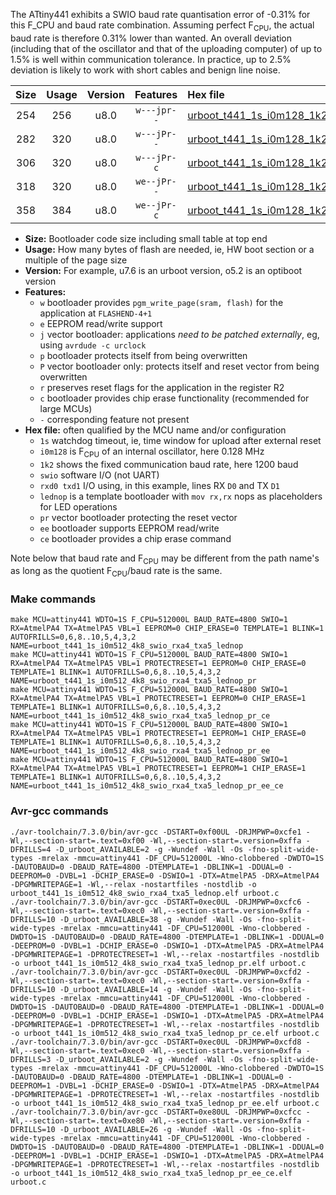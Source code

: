 The ATtiny441 exhibits a SWIO baud rate quantisation error of -0.31% for this F_CPU and baud rate combination. Assuming perfect F<sub>CPU</sub>, the actual baud rate is therefore 0.31% lower than wanted. An overall deviation (including that of the oscillator and that of the uploading computer) of up to 1.5% is well within communication tolerance. In practice, up to 2.5% deviation is likely to work with short cables and benign line noise.

|Size|Usage|Version|Features|Hex file|
|:-:|:-:|:-:|:-:|:--|
|254|256|u8.0|`w---jpr--`|[urboot_t441_1s_i0m128_1k2_swio_rxa4_txa5_lednop.hex](https://raw.githubusercontent.com/stefanrueger/urboot.hex/main/mcus/attiny441/watchdog_1_s/internal_oscillator_i/%2B0m128000_hz/%2B%2B%2B1k2_baud/uart1_rxa4_txa5/lednop/urboot_t441_1s_i0m128_1k2_swio_rxa4_txa5_lednop.hex)|
|282|320|u8.0|`w---jPr--`|[urboot_t441_1s_i0m128_1k2_swio_rxa4_txa5_lednop_pr.hex](https://raw.githubusercontent.com/stefanrueger/urboot.hex/main/mcus/attiny441/watchdog_1_s/internal_oscillator_i/%2B0m128000_hz/%2B%2B%2B1k2_baud/uart1_rxa4_txa5/lednop/urboot_t441_1s_i0m128_1k2_swio_rxa4_txa5_lednop_pr.hex)|
|306|320|u8.0|`w---jPr-c`|[urboot_t441_1s_i0m128_1k2_swio_rxa4_txa5_lednop_pr_ce.hex](https://raw.githubusercontent.com/stefanrueger/urboot.hex/main/mcus/attiny441/watchdog_1_s/internal_oscillator_i/%2B0m128000_hz/%2B%2B%2B1k2_baud/uart1_rxa4_txa5/lednop/urboot_t441_1s_i0m128_1k2_swio_rxa4_txa5_lednop_pr_ce.hex)|
|318|320|u8.0|`we--jPr--`|[urboot_t441_1s_i0m128_1k2_swio_rxa4_txa5_lednop_pr_ee.hex](https://raw.githubusercontent.com/stefanrueger/urboot.hex/main/mcus/attiny441/watchdog_1_s/internal_oscillator_i/%2B0m128000_hz/%2B%2B%2B1k2_baud/uart1_rxa4_txa5/lednop/urboot_t441_1s_i0m128_1k2_swio_rxa4_txa5_lednop_pr_ee.hex)|
|358|384|u8.0|`we--jPr-c`|[urboot_t441_1s_i0m128_1k2_swio_rxa4_txa5_lednop_pr_ee_ce.hex](https://raw.githubusercontent.com/stefanrueger/urboot.hex/main/mcus/attiny441/watchdog_1_s/internal_oscillator_i/%2B0m128000_hz/%2B%2B%2B1k2_baud/uart1_rxa4_txa5/lednop/urboot_t441_1s_i0m128_1k2_swio_rxa4_txa5_lednop_pr_ee_ce.hex)|

- **Size:** Bootloader code size including small table at top end
- **Usage:** How many bytes of flash are needed, ie, HW boot section or a multiple of the page size
- **Version:** For example, u7.6 is an urboot version, o5.2 is an optiboot version
- **Features:**
  + `w` bootloader provides `pgm_write_page(sram, flash)` for the application at `FLASHEND-4+1`
  + `e` EEPROM read/write support
  + `j` vector bootloader: applications *need to be patched externally*, eg, using `avrdude -c urclock`
  + `p` bootloader protects itself from being overwritten
  + `P` vector bootloader only: protects itself and reset vector from being overwritten
  + `r` preserves reset flags for the application in the register R2
  + `c` bootloader provides chip erase functionality (recommended for large MCUs)
  + `-` corresponding feature not present
- **Hex file:** often qualified by the MCU name and/or configuration
  + `1s` watchdog timeout, ie, time window for upload after external reset
  + `i0m128` is F<sub>CPU</sub> of an internal oscillator, here 0.128 MHz
  + `1k2` shows the fixed communication baud rate, here 1200 baud
  + `swio` software I/O (not UART)
  + `rxd0 txd1` I/O using, in this example, lines RX `D0` and TX `D1`
  + `lednop` is a template bootloader with `mov rx,rx` nops as placeholders for LED operations
  + `pr` vector bootloader protecting the reset vector
  + `ee` bootloader supports EEPROM read/write
  + `ce` bootloader provides a chip erase command


Note below that baud rate and F<sub>CPU</sub> may be different from the path name's as long as the quotient F<sub>CPU</sub>/baud rate is the same.

### Make commands
```
make MCU=attiny441 WDTO=1S F_CPU=512000L BAUD_RATE=4800 SWIO=1 RX=AtmelPA4 TX=AtmelPA5 VBL=1 EEPROM=0 CHIP_ERASE=0 TEMPLATE=1 BLINK=1 AUTOFRILLS=0,6,8..10,5,4,3,2 NAME=urboot_t441_1s_i0m512_4k8_swio_rxa4_txa5_lednop
make MCU=attiny441 WDTO=1S F_CPU=512000L BAUD_RATE=4800 SWIO=1 RX=AtmelPA4 TX=AtmelPA5 VBL=1 PROTECTRESET=1 EEPROM=0 CHIP_ERASE=0 TEMPLATE=1 BLINK=1 AUTOFRILLS=0,6,8..10,5,4,3,2 NAME=urboot_t441_1s_i0m512_4k8_swio_rxa4_txa5_lednop_pr
make MCU=attiny441 WDTO=1S F_CPU=512000L BAUD_RATE=4800 SWIO=1 RX=AtmelPA4 TX=AtmelPA5 VBL=1 PROTECTRESET=1 EEPROM=0 CHIP_ERASE=1 TEMPLATE=1 BLINK=1 AUTOFRILLS=0,6,8..10,5,4,3,2 NAME=urboot_t441_1s_i0m512_4k8_swio_rxa4_txa5_lednop_pr_ce
make MCU=attiny441 WDTO=1S F_CPU=512000L BAUD_RATE=4800 SWIO=1 RX=AtmelPA4 TX=AtmelPA5 VBL=1 PROTECTRESET=1 EEPROM=1 CHIP_ERASE=0 TEMPLATE=1 BLINK=1 AUTOFRILLS=0,6,8..10,5,4,3,2 NAME=urboot_t441_1s_i0m512_4k8_swio_rxa4_txa5_lednop_pr_ee
make MCU=attiny441 WDTO=1S F_CPU=512000L BAUD_RATE=4800 SWIO=1 RX=AtmelPA4 TX=AtmelPA5 VBL=1 PROTECTRESET=1 EEPROM=1 CHIP_ERASE=1 TEMPLATE=1 BLINK=1 AUTOFRILLS=0,6,8..10,5,4,3,2 NAME=urboot_t441_1s_i0m512_4k8_swio_rxa4_txa5_lednop_pr_ee_ce
```

### Avr-gcc commands
```
./avr-toolchain/7.3.0/bin/avr-gcc -DSTART=0xf00UL -DRJMPWP=0xcfe1 -Wl,--section-start=.text=0xf00 -Wl,--section-start=.version=0xffa -DFRILLS=4 -D_urboot_AVAILABLE=2 -g -Wundef -Wall -Os -fno-split-wide-types -mrelax -mmcu=attiny441 -DF_CPU=512000L -Wno-clobbered -DWDTO=1S -DAUTOBAUD=0 -DBAUD_RATE=4800 -DTEMPLATE=1 -DBLINK=1 -DDUAL=0 -DEEPROM=0 -DVBL=1 -DCHIP_ERASE=0 -DSWIO=1 -DTX=AtmelPA5 -DRX=AtmelPA4 -DPGMWRITEPAGE=1 -Wl,--relax -nostartfiles -nostdlib -o urboot_t441_1s_i0m512_4k8_swio_rxa4_txa5_lednop.elf urboot.c
./avr-toolchain/7.3.0/bin/avr-gcc -DSTART=0xec0UL -DRJMPWP=0xcfc6 -Wl,--section-start=.text=0xec0 -Wl,--section-start=.version=0xffa -DFRILLS=10 -D_urboot_AVAILABLE=38 -g -Wundef -Wall -Os -fno-split-wide-types -mrelax -mmcu=attiny441 -DF_CPU=512000L -Wno-clobbered -DWDTO=1S -DAUTOBAUD=0 -DBAUD_RATE=4800 -DTEMPLATE=1 -DBLINK=1 -DDUAL=0 -DEEPROM=0 -DVBL=1 -DCHIP_ERASE=0 -DSWIO=1 -DTX=AtmelPA5 -DRX=AtmelPA4 -DPGMWRITEPAGE=1 -DPROTECTRESET=1 -Wl,--relax -nostartfiles -nostdlib -o urboot_t441_1s_i0m512_4k8_swio_rxa4_txa5_lednop_pr.elf urboot.c
./avr-toolchain/7.3.0/bin/avr-gcc -DSTART=0xec0UL -DRJMPWP=0xcfd2 -Wl,--section-start=.text=0xec0 -Wl,--section-start=.version=0xffa -DFRILLS=10 -D_urboot_AVAILABLE=14 -g -Wundef -Wall -Os -fno-split-wide-types -mrelax -mmcu=attiny441 -DF_CPU=512000L -Wno-clobbered -DWDTO=1S -DAUTOBAUD=0 -DBAUD_RATE=4800 -DTEMPLATE=1 -DBLINK=1 -DDUAL=0 -DEEPROM=0 -DVBL=1 -DCHIP_ERASE=1 -DSWIO=1 -DTX=AtmelPA5 -DRX=AtmelPA4 -DPGMWRITEPAGE=1 -DPROTECTRESET=1 -Wl,--relax -nostartfiles -nostdlib -o urboot_t441_1s_i0m512_4k8_swio_rxa4_txa5_lednop_pr_ce.elf urboot.c
./avr-toolchain/7.3.0/bin/avr-gcc -DSTART=0xec0UL -DRJMPWP=0xcfd8 -Wl,--section-start=.text=0xec0 -Wl,--section-start=.version=0xffa -DFRILLS=3 -D_urboot_AVAILABLE=2 -g -Wundef -Wall -Os -fno-split-wide-types -mrelax -mmcu=attiny441 -DF_CPU=512000L -Wno-clobbered -DWDTO=1S -DAUTOBAUD=0 -DBAUD_RATE=4800 -DTEMPLATE=1 -DBLINK=1 -DDUAL=0 -DEEPROM=1 -DVBL=1 -DCHIP_ERASE=0 -DSWIO=1 -DTX=AtmelPA5 -DRX=AtmelPA4 -DPGMWRITEPAGE=1 -DPROTECTRESET=1 -Wl,--relax -nostartfiles -nostdlib -o urboot_t441_1s_i0m512_4k8_swio_rxa4_txa5_lednop_pr_ee.elf urboot.c
./avr-toolchain/7.3.0/bin/avr-gcc -DSTART=0xe80UL -DRJMPWP=0xcfcc -Wl,--section-start=.text=0xe80 -Wl,--section-start=.version=0xffa -DFRILLS=10 -D_urboot_AVAILABLE=26 -g -Wundef -Wall -Os -fno-split-wide-types -mrelax -mmcu=attiny441 -DF_CPU=512000L -Wno-clobbered -DWDTO=1S -DAUTOBAUD=0 -DBAUD_RATE=4800 -DTEMPLATE=1 -DBLINK=1 -DDUAL=0 -DEEPROM=1 -DVBL=1 -DCHIP_ERASE=1 -DSWIO=1 -DTX=AtmelPA5 -DRX=AtmelPA4 -DPGMWRITEPAGE=1 -DPROTECTRESET=1 -Wl,--relax -nostartfiles -nostdlib -o urboot_t441_1s_i0m512_4k8_swio_rxa4_txa5_lednop_pr_ee_ce.elf urboot.c
```

